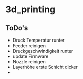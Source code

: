 # 3d_printing

## ToDo's

- Druck Temperatur runter
- Feeder reinigen
- Druckgeschwindigkeit runter
- update Firmware
- Nozzle reinigen
- Layerhöhe erste Schicht dicker
- 

